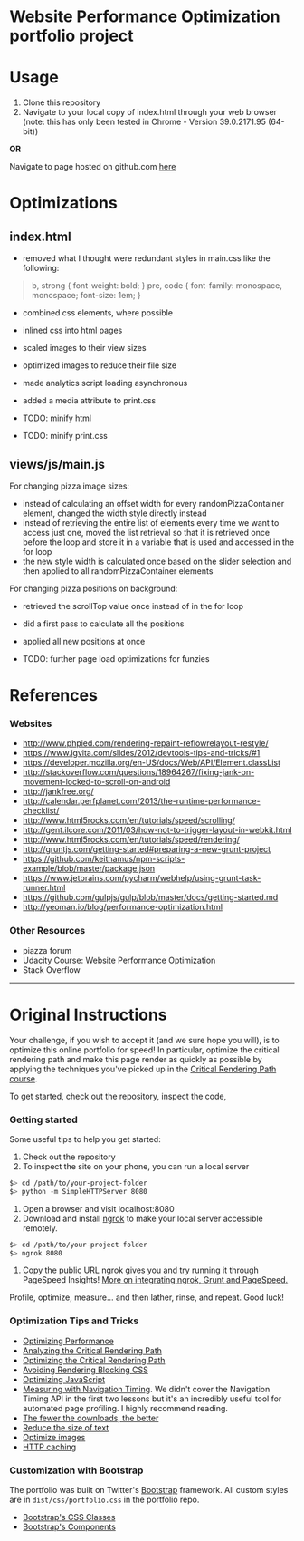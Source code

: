 # Website Performance Optimization portfolio project

Usage
=====
1. Clone this repository
2. Navigate to your local copy of index.html through your web browser 
(note: this has only been tested in Chrome - Version 39.0.2171.95 (64-bit))

**OR**

Navigate to page hosted on github.com [here](http://cherylcourt.github.io/ndp4/)


Optimizations
=============

index.html
----------
* removed what I thought were redundant styles in main.css like the following:
> b, strong { font-weight: bold; }
> pre, code { font-family: monospace, monospace; font-size: 1em; }
* combined css elements, where possible
* inlined css into html pages
* scaled images to their view sizes
* optimized images to reduce their file size
* made analytics script loading asynchronous
* added a media attribute to print.css

* TODO: minify html
* TODO: minify print.css

views/js/main.js
----------------
For changing pizza image sizes:
* instead of calculating an offset width for every randomPizzaContainer element, changed the width style directly instead
* instead of retrieving the entire list of elements every time we want to access just one, moved the list retrieval so that it is retrieved once before the loop and store it in a variable that is used and accessed in the for loop
* the new style width is calculated once based on the slider selection and then applied to all randomPizzaContainer elements

For changing pizza positions on background:
* retrieved the scrollTop value once instead of in the for loop
* did a first pass to calculate all the positions
* applied all new positions at once

* TODO: further page load optimizations for funzies


References
==========

### Websites
* http://www.phpied.com/rendering-repaint-reflowrelayout-restyle/
* https://www.igvita.com/slides/2012/devtools-tips-and-tricks/#1
* https://developer.mozilla.org/en-US/docs/Web/API/Element.classList
* http://stackoverflow.com/questions/18964267/fixing-jank-on-movement-locked-to-scroll-on-android
* http://jankfree.org/
* http://calendar.perfplanet.com/2013/the-runtime-performance-checklist/
* http://www.html5rocks.com/en/tutorials/speed/scrolling/
* http://gent.ilcore.com/2011/03/how-not-to-trigger-layout-in-webkit.html
* http://www.html5rocks.com/en/tutorials/speed/rendering/
* http://gruntjs.com/getting-started#preparing-a-new-grunt-project
* https://github.com/keithamus/npm-scripts-example/blob/master/package.json
* https://www.jetbrains.com/pycharm/webhelp/using-grunt-task-runner.html
* https://github.com/gulpjs/gulp/blob/master/docs/getting-started.md
* http://yeoman.io/blog/performance-optimization.html

### Other Resources
* piazza forum
* Udacity Course: Website Performance Optimization
* Stack Overflow

---

Original Instructions
=====================

Your challenge, if you wish to accept it (and we sure hope you will), is to optimize this online portfolio for speed! In particular, optimize the critical rendering path and make this page render as quickly as possible by applying the techniques you've picked up in the [Critical Rendering Path course](https://www.udacity.com/course/ud884).

To get started, check out the repository, inspect the code,

### Getting started

Some useful tips to help you get started:

1. Check out the repository
1. To inspect the site on your phone, you can run a local server

  ```bash
  $> cd /path/to/your-project-folder
  $> python -m SimpleHTTPServer 8080
  ```

1. Open a browser and visit localhost:8080
1. Download and install [ngrok](https://ngrok.com/) to make your local server accessible remotely.

  ``` bash
  $> cd /path/to/your-project-folder
  $> ngrok 8080
  ```

1. Copy the public URL ngrok gives you and try running it through PageSpeed Insights! [More on integrating ngrok, Grunt and PageSpeed.](http://www.jamescryer.com/2014/06/12/grunt-pagespeed-and-ngrok-locally-testing/)

Profile, optimize, measure... and then lather, rinse, and repeat. Good luck!

### Optimization Tips and Tricks
* [Optimizing Performance](https://developers.google.com/web/fundamentals/performance/ "web performance")
* [Analyzing the Critical Rendering Path](https://developers.google.com/web/fundamentals/performance/critical-rendering-path/analyzing-crp.html "analyzing crp")
* [Optimizing the Critical Rendering Path](https://developers.google.com/web/fundamentals/performance/critical-rendering-path/optimizing-critical-rendering-path.html "optimize the crp!")
* [Avoiding Rendering Blocking CSS](https://developers.google.com/web/fundamentals/performance/critical-rendering-path/render-blocking-css.html "render blocking css")
* [Optimizing JavaScript](https://developers.google.com/web/fundamentals/performance/critical-rendering-path/adding-interactivity-with-javascript.html "javascript")
* [Measuring with Navigation Timing](https://developers.google.com/web/fundamentals/performance/critical-rendering-path/measure-crp.html "nav timing api"). We didn't cover the Navigation Timing API in the first two lessons but it's an incredibly useful tool for automated page profiling. I highly recommend reading.
* <a href="https://developers.google.com/web/fundamentals/performance/optimizing-content-efficiency/eliminate-downloads.html">The fewer the downloads, the better</a>
* <a href="https://developers.google.com/web/fundamentals/performance/optimizing-content-efficiency/optimize-encoding-and-transfer.html">Reduce the size of text</a>
* <a href="https://developers.google.com/web/fundamentals/performance/optimizing-content-efficiency/image-optimization.html">Optimize images</a>
* <a href="https://developers.google.com/web/fundamentals/performance/optimizing-content-efficiency/http-caching.html">HTTP caching</a>

### Customization with Bootstrap
The portfolio was built on Twitter's <a href="http://getbootstrap.com/">Bootstrap</a> framework. All custom styles are in `dist/css/portfolio.css` in the portfolio repo.

* <a href="http://getbootstrap.com/css/">Bootstrap's CSS Classes</a>
* <a href="http://getbootstrap.com/components/">Bootstrap's Components</a>
